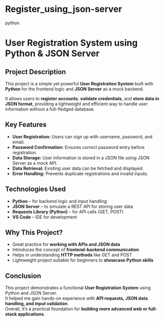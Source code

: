 # Register_using_json-server
python
# User Registration System using Python & JSON Server

## Project Description
This project is a simple yet powerful **User Registration System** built with **Python** for the frontend logic and **JSON Server** as a mock backend.

It allows users to **register accounts**, **validate credentials**, and **store data in JSON format**, providing a lightweight and efficient way to handle user information without a full-fledged database.

## Key Features
- **User Registration:** Users can sign up with username, password, and email.  
- **Password Confirmation:** Ensures correct password entry before registration.  
- **Data Storage:** User information is stored in a JSON file using JSON Server as a mock API.  
- **Data Retrieval:** Existing user data can be fetched and displayed.  
- **Error Handling:** Prevents duplicate registrations and invalid inputs.  

## Technologies Used
- **Python** – for backend logic and input handling  
- **JSON Server** – to simulate a REST API for storing user data  
- **Requests Library (Python)** – for API calls (GET, POST)  
- **VS Code** – IDE for development  

## Why This Project?
- Great practice for **working with APIs and JSON data**  
- Introduces the concept of **frontend-backend communication**  
- Helps in understanding **HTTP methods** like GET and POST  
- Lightweight project suitable for beginners to **showcase Python skills**  

## Conclusion
This project demonstrates a functional **User Registration System** using Python and JSON Server.  
It helped me gain hands-on experience with **API requests, JSON data handling, and input validation**.  
Overall, it’s a practical foundation for **building more advanced web or full-stack applications**.

